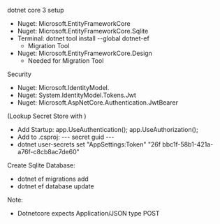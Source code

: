 dotnet core 3 setup
- Nuget: Microsoft.EntityFrameworkCore
- Nuget: Microsoft.EntityFrameworkCore.Sqlite
- Terminal: dotnet tool install --global dotnet-ef
  - Migration Tool
- Nuget: Microsoft.EntityFrameworkCore.Design
  - Needed for Migration Tool

Security
- Nuget: Microsoft.IdentityModel.
- Nuget: System.IdentityModel.Tokens.Jwt
- Nuget: Microsoft.AspNetCore.Authentication.JwtBearer

(Lookup Secret Store with <UserSecretsId>)
- Add Startup:  app.UseAuthentication();
            app.UseAuthorization();
- Add to <Project>.csproj:  <UserSecretsId>--- secret guid ---</UserSecretsId>
- dotnet user-secrets set "AppSettings:Token" "26f
bbc1f-58b1-421a-a76f-c8cb8ac7de60"

Create Sqlite Database:
- dotnet ef migrations add <update name>
- dotnet ef database update

Note:
- Dotnetcore expects Application/JSON type POST

